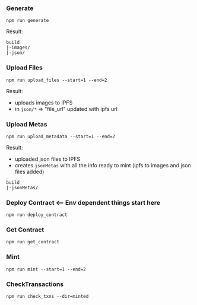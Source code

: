 ### Generate
`npm run generate`

Result:
```
build
|-images/
|-json/
```
### Upload Files
`npm run upload_files --start=1 --end=2`

Result:
- uploads images to IPFS
- in `json/*` => "file_url" updated with ipfs url

### Upload Metas
`npm run upload_metadata --start=1 --end=2`

Result:
- uploaded json files to IPFS
- creates `jsonMetas` with all the info ready to mint (ipfs to images and json files added)
```
build
|-jsonMetas/
```


### Deploy Contract <-- Env dependent things start here
`npm run deploy_contract`

### Get Contract
`npm run get_contract`

### Mint
`npm run mint --start=1 --end=2`

### CheckTransactions
`npm run check_txns --dir=minted`
